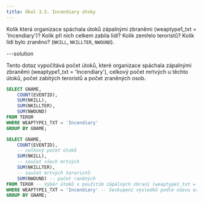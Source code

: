 ```yaml
---
title: Úkol 3.5. Incendiary útoky
---
```


Kolik která organizace spáchala útoků zápalnými zbraněmi (weaptype1_txt = 'Incendiary')? Kolik při nich celkem zabila lidí? Kolik zemřelo teroristů? Kolik lidí bylo zraněno? (`NKILL`, `NKILLTER`, `NWOUND`).

---solution

Tento dotaz vypočítává počet útoků, které organizace spáchala zápalnými zbraněmi (weaptype1_txt = 'Incendiary'), celkový počet mrtvých u těchto útoků, počet zabitých teroristů a počet zraněných osob.

```sql
SELECT GNAME,
    COUNT(EVENTID),
    SUM(NKILL),
    SUM(NKILLTER),
    SUM(NWOUND)
FROM TEROR
WHERE WEAPTYPE1_TXT = 'Incendiary'
GROUP BY GNAME;
```

```sql
SELECT GNAME,
    COUNT(EVENTID),
    -- celkový počet útoků
    SUM(NKILL),
    -- součet všech mrtvých
    SUM(NKILLTER),
    -- součet mrtvých teroristů
    SUM(NWOUND) -- počet raněných
FROM TEROR -- Výběr útoků s použitím zápalných zbraní (weaptype1_txt = 'Incendiary')
WHERE WEAPTYPE1_TXT = 'Incendiary' -- Seskupení výsledků podle názvu organizace
GROUP BY GNAME;
```
